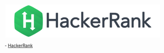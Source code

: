 <p align="center">
    <img width="500" src="https://github.com/yngtodd/hacker_rank/blob/master/img/hacker_rank.svg">
        <figcaption>- <a href="https://hackerrank.com">HackerRank </a> </figcaption>
</p>
